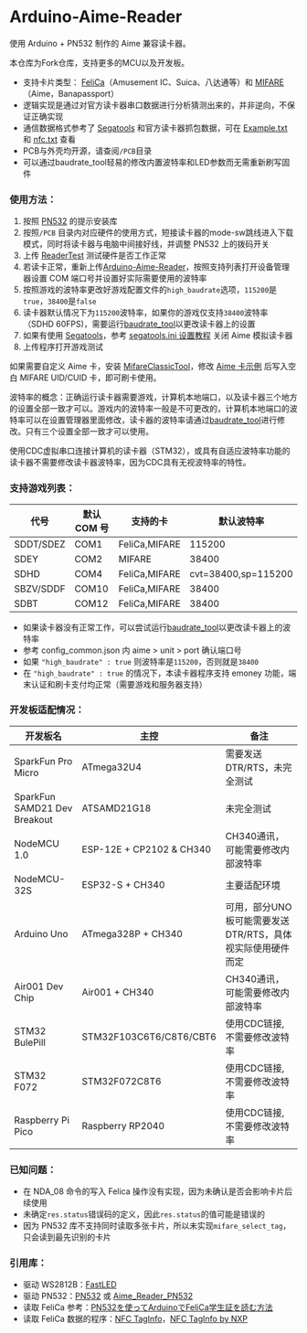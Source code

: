 # Arduino-Aime-Reader

使用 Arduino + PN532 制作的 Aime 兼容读卡器。

本仓库为Fork仓库，支持更多的MCU以及开发板。 

- 支持卡片类型： [FeliCa](https://zh.wikipedia.org/wiki/FeliCa)（Amusement IC、Suica、八达通等）和 [MIFARE](https://zh.wikipedia.org/wiki/MIFARE)（Aime，Banapassport）
- 逻辑实现是通过对官方读卡器串口数据进行分析猜测出来的，并非逆向，不保证正确实现
- 通信数据格式参考了 [Segatools](https://github.com/djhackersdev/segatools) 和官方读卡器抓包数据，可在 [Example.txt](doc/Example.txt) 和 [nfc.txt](https://github.com/djhackersdev/segatools/blob/master/doc/nfc.txt) 查看
- PCB与外壳均开源，请查阅`/PCB`目录
- 可以通过baudrate_tool轻易的修改内置波特率和LED参数而无需重新刷写固件

### 使用方法：

1. 按照 [PN532](https://github.com/elechouse/PN532) 的提示安装库
2. 按照`/PCB` 目录内对应硬件的使用方式，短接读卡器的mode-sw跳线进入下载模式，同时将读卡器与电脑中间接好线，并调整 PN532 上的拨码开关
3. 上传 [ReaderTest](tools/ReaderTest/ReaderTest.ino) 测试硬件是否工作正常
4. 若读卡正常，重新上传[Arduino-Aime-Reader](Arduino-Aime-Reader.ino)，按照支持列表打开设备管理器设置 COM 端口号并设置好实际需要使用的波特率
5. 按照游戏的波特率更改好游戏配置文件的`high_baudrate`选项，`115200`是`true`，`38400`是`false`
6. 读卡器默认情况下为`115200`波特率，如果你的游戏仅支持`38400`波特率（SDHD 60FPS)，需要运行[baudrate_tool](tools/BaudRateTool/baudrate_tool.exe)以更改读卡器上的设置
7. 如果有使用 [Segatools](https://github.com/djhackersdev/segatools)，参考 [segatools.ini 设置教程](https://github.com/djhackersdev/segatools/blob/master/doc/config/common.md#enable) 关闭 Aime 模拟读卡器
8. 上传程序打开游戏测试

如果需要自定义 Aime 卡，安装 [MifareClassicTool](https://github.com/ikarus23/MifareClassicTool)，修改 [Aime 卡示例](doc/aime示例.mct) 后写入空白 MIFARE UID/CUID 卡，即可刷卡使用。    

波特率的概念：正确运行读卡器需要游戏，计算机本地端口，以及读卡器三个地方的设置全部一致才可以。游戏内的波特率一般是不可更改的，计算机本地端口的波特率可以在设置管理器里面修改，读卡器的波特率请通过[baudrate_tool](tools/BaudRateTool/baudrate_tool.exe)进行修改。只有三个设置全部一致才可以使用。

使用CDC虚拟串口连接计算机的读卡器（STM32），或具有自适应波特率功能的读卡器不需要修改读卡器波特率，因为CDC具有无视波特率的特性。

### 支持游戏列表：

| 代号        | 默认 COM 号 | 支持的卡          | 默认波特率               |
| --------- | -------- | ------------- | ------------------- |
| SDDT/SDEZ | COM1     | FeliCa,MIFARE | 115200              |
| SDEY      | COM2     | MIFARE        | 38400               |
| SDHD      | COM4     | FeliCa,MIFARE | cvt=38400,sp=115200 |
| SBZV/SDDF | COM10    | FeliCa,MIFARE | 38400               |
| SDBT      | COM12    | FeliCa,MIFARE | 38400               |

- 如果读卡器没有正常工作，可以尝试运行[baudrate_tool](tools/BaudRateTool/baudrate_tool.exe)以更改读卡器上的波特率
- 参考 config_common.json 内 aime > unit > port 确认端口号
- 如果 `"high_baudrate" : true` 则波特率是`115200`，否则就是`38400`
- 在 `"high_baudrate" : true` 的情况下，本读卡器程序支持 emoney 功能，端末认证和刷卡支付均正常（需要游戏和服务器支持）

### 开发板适配情况：

| 开发板名                         | 主控                       | 备注                                 |
| ---------------------------- | ------------------------ | ---------------------------------- |
| SparkFun Pro Micro           | ATmega32U4               | 需要发送 DTR/RTS，未完全测试                 |
| SparkFun SAMD21 Dev Breakout | ATSAMD21G18              | 未完全测试                              |
| NodeMCU 1.0                  | ESP-12E + CP2102 & CH340 | CH340通讯，可能需要修改内部波特率                |
| NodeMCU-32S                  | ESP32-S + CH340          | 主要适配环境                             |
| Arduino Uno                  | ATmega328P + CH340       | 可用，部分UNO板可能需要发送DTR/RTS，具体视实际使用硬件而定 |
| Air001 Dev Chip              | Air001 + CH340           | CH340通讯，可能需要修改内部波特率                |
| STM32  BulePill              | STM32F103C6T6/C8T6/CBT6  | 使用CDC链接,不需要修改波特率                   |
| STM32  F072                  | STM32F072C8T6            | 使用CDC链接,不需要修改波特率                   |
| Raspberry Pi Pico            | Raspberry RP2040         | 使用CDC链接,不需要修改波特率                   |

### 已知问题：

- 在 NDA_08 命令的写入 Felica 操作没有实现，因为未确认是否会影响卡片后续使用
- 未确定`res.status`错误码的定义，因此`res.status`的值可能是错误的
- 因为 PN532 库不支持同时读取多张卡片，所以未实现`mifare_select_tag`，只会读到最先识别的卡片

### 引用库：

- 驱动 WS2812B：[FastLED](https://github.com/FastLED/FastLED)
- 驱动 PN532：[PN532](https://github.com/elechouse/PN532) 或 [Aime_Reader_PN532](https://github.com/Sucareto/Aime_Reader_PN532)
- 读取 FeliCa 参考：[PN532を使ってArduinoでFeliCa学生証を読む方法](https://qiita.com/gpioblink/items/91597a5275862f7ffb3c)
- 读取 FeliCa 数据的程序：[NFC TagInfo](https://play.google.com/store/apps/details?id=at.mroland.android.apps.nfctaginfo)，[NFC TagInfo by NXP](https://play.google.com/store/apps/details?id=com.nxp.taginfolite)
